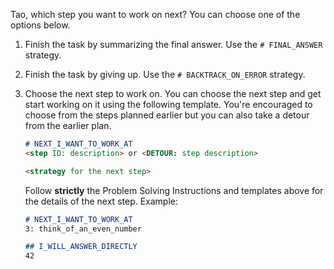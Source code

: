 Tao, which step you want to work on next? You can choose one of the options below.

1) Finish the task by summarizing the final answer. Use the `# FINAL_ANSWER` strategy.
2) Finish the task by giving up. Use the `# BACKTRACK_ON_ERROR` strategy.
3) Choose the next step to work on. You can choose the next step and get start working on it using the following 
   template. You're encouraged to choose from the steps planned earlier but you can also take a detour from the 
   earlier plan.
    
    ```markdown
    # NEXT_I_WANT_TO_WORK_AT
    <step ID: description> or <DETOUR: step description>
    
    <strategy for the next step>
    ```
    
    Follow **strictly** the Problem Solving Instructions and templates above for the details of the next step. Example:
    
    ```markdown
    # NEXT_I_WANT_TO_WORK_AT
    3: think_of_an_even_number
    
    ## I_WILL_ANSWER_DIRECTLY
    42
    ```

